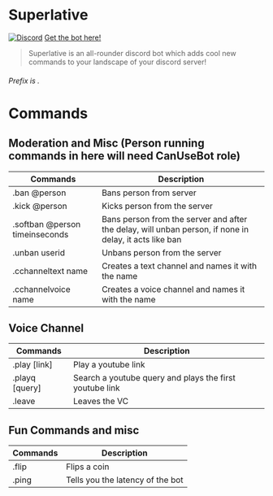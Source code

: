 # Superlative
[![Discord](https://discordapp.com/api/guilds/584404484772331521/widget.png)](https://discord.gg/Rnj6pDa)
[Get the bot here!](https://discordapp.com/oauth2/authorize?client_id=627602045322395690&scope=bot&permissions=8)
> Superlative is an all-rounder discord bot which adds cool new commands to your landscape of your discord server!



###### Prefix is .


# Commands
## Moderation and Misc (Person running commands in here will need CanUseBot role)
Commands | Description
------------ | -------------
 .ban @person| Bans person from server
 .kick @person| Kicks person from the server
 .softban @person timeinseconds| Bans person from the server and after the delay, will unban person, if none in delay, it acts like ban
 .unban userid| Unbans person from the server
 .cchanneltext name| Creates a text channel and names it with the name
 .cchannelvoice name| Creates a voice channel and names it with the name
 
 ## Voice Channel
 Commands | Description
------------ | -------------
.play [link] | Play a youtube link
.playq [query]| Search a youtube query and plays the first youtube link
.leave | Leaves the VC

## Fun Commands and misc  
Commands | Description
------------ | -------------
.flip | Flips a coin 
.ping| Tells you the latency of the bot


 
